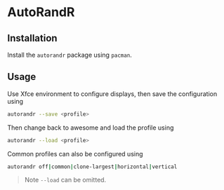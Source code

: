 # AutoRandR

## Installation

Install the `autorandr` package using `pacman`.


## Usage

Use Xfce environment to configure displays, then save the configuration using

```sh
autorandr --save <profile>
```

Then change back to awesome and load the profile using

```sh
autorandr --load <profile>
```

Common profiles can also be configured using

```sh
autorandr off|common|clone-largest|horizontal|vertical
```

> Note `--load` can be omitted.
